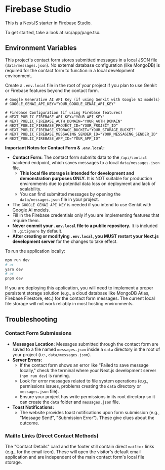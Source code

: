 
# Firebase Studio

This is a NextJS starter in Firebase Studio.

To get started, take a look at src/app/page.tsx.

## Environment Variables

This project's contact form stores submitted messages in a local JSON file (`data/messages.json`). No external database configuration (like MongoDB) is required for the contact form to function in a local development environment.

Create a `.env.local` file in the root of your project if you plan to use Genkit or Firebase features beyond the contact form.

```env
# Google Generative AI API Key (if using Genkit with Google AI models)
# GOOGLE_GENAI_API_KEY="YOUR_GOOGLE_GENAI_API_KEY"

# Firebase Configuration (if using Firebase features)
# NEXT_PUBLIC_FIREBASE_API_KEY="YOUR_API_KEY"
# NEXT_PUBLIC_FIREBASE_AUTH_DOMAIN="YOUR_AUTH_DOMAIN"
# NEXT_PUBLIC_FIREBASE_PROJECT_ID="YOUR_PROJECT_ID"
# NEXT_PUBLIC_FIREBASE_STORAGE_BUCKET="YOUR_STORAGE_BUCKET"
# NEXT_PUBLIC_FIREBASE_MESSAGING_SENDER_ID="YOUR_MESSAGING_SENDER_ID"
# NEXT_PUBLIC_FIREBASE_APP_ID="YOUR_APP_ID"
```

**Important Notes for Contact Form & `.env.local`:**
-   **Contact Form:** The contact form submits data to the `/api/contact` backend endpoint, which saves messages to a local `data/messages.json` file.
    -   **This local file storage is intended for development and demonstration purposes ONLY.** It is NOT suitable for production environments due to potential data loss on deployment and lack of scalability.
    -   You can find submitted messages by opening the `data/messages.json` file in your project.
-   The `GOOGLE_GENAI_API_KEY` is needed if you intend to use Genkit with Google AI models.
-   Fill in the Firebase credentials only if you are implementing features that require them.
-   **Never commit your `.env.local` file to a public repository.** It is included in `.gitignore` by default.
-   **After creating or modifying `.env.local`, you MUST restart your Next.js development server** for the changes to take effect.

To run the application locally:
```bash
npm run dev
# or
yarn dev
# or
pnpm dev
```

If you are deploying this application, you will need to implement a proper persistent storage solution (e.g., a cloud database like MongoDB Atlas, Firebase Firestore, etc.) for the contact form messages. The current local file storage will not work reliably in most hosting environments.

## Troubleshooting

### Contact Form Submissions

-   **Messages Location:** Messages submitted through the contact form are saved to a file named `messages.json` inside a `data` directory in the root of your project (i.e., `data/messages.json`).
-   **Server Errors:**
    -   If the contact form shows an error like "Failed to save message locally," check the terminal where your Next.js development server (`npm run dev`) is running.
    -   Look for error messages related to file system operations (e.g., permissions issues, problems creating the `data` directory or `messages.json` file).
    -   Ensure your project has write permissions in its root directory so it can create the `data` folder and `messages.json` file.
-   **Toast Notifications:**
    -   The website provides toast notifications upon form submission (e.g., "Message Sent!", "Submission Error"). These give clues about the outcome.

### Mailto Links (Direct Contact Methods)

The "Contact Details" card and the footer still contain direct `mailto:` links (e.g., for the email icon). These will open the visitor's default email application and are independent of the main contact form's local file storage.
